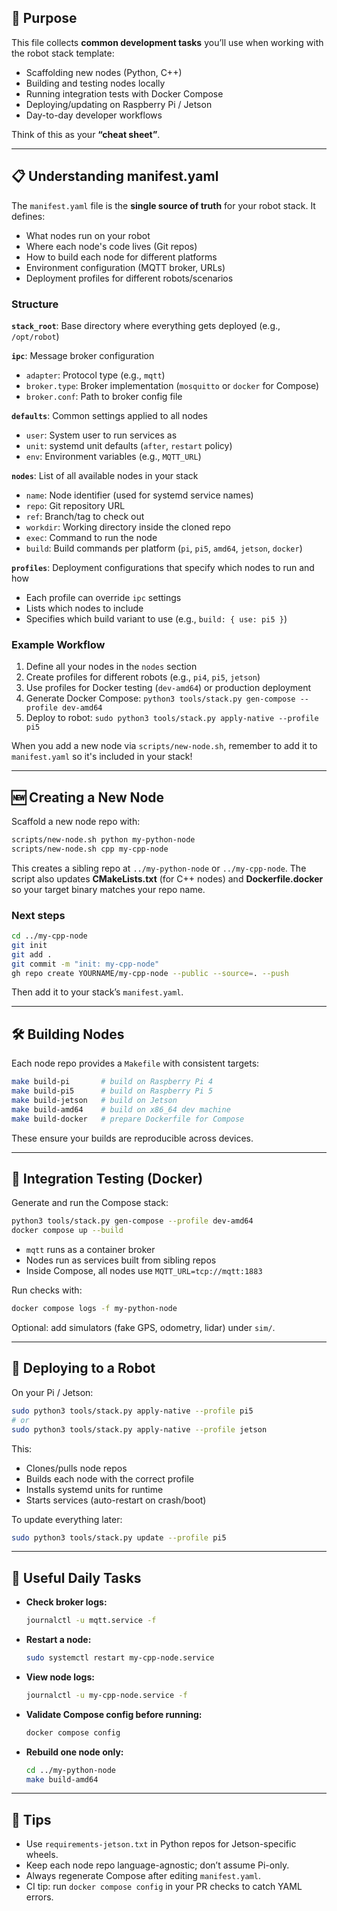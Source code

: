 ## 🤖 Purpose

This file collects **common development tasks** you’ll use when working with the robot stack template:

* Scaffolding new nodes (Python, C++)
* Building and testing nodes locally
* Running integration tests with Docker Compose
* Deploying/updating on Raspberry Pi / Jetson
* Day-to-day developer workflows

Think of this as your **“cheat sheet”**.

---

## 📋 Understanding manifest.yaml

The `manifest.yaml` file is the **single source of truth** for your robot stack. It defines:

* What nodes run on your robot
* Where each node's code lives (Git repos)
* How to build each node for different platforms
* Environment configuration (MQTT broker, URLs)
* Deployment profiles for different robots/scenarios

### Structure

**`stack_root`**: Base directory where everything gets deployed (e.g., `/opt/robot`)

**`ipc`**: Message broker configuration
* `adapter`: Protocol type (e.g., `mqtt`)
* `broker.type`: Broker implementation (`mosquitto` or `docker` for Compose)
* `broker.conf`: Path to broker config file

**`defaults`**: Common settings applied to all nodes
* `user`: System user to run services as
* `unit`: systemd unit defaults (`after`, `restart` policy)
* `env`: Environment variables (e.g., `MQTT_URL`)

**`nodes`**: List of all available nodes in your stack
* `name`: Node identifier (used for systemd service names)
* `repo`: Git repository URL
* `ref`: Branch/tag to check out
* `workdir`: Working directory inside the cloned repo
* `exec`: Command to run the node
* `build`: Build commands per platform (`pi`, `pi5`, `amd64`, `jetson`, `docker`)

**`profiles`**: Deployment configurations that specify which nodes to run and how
* Each profile can override `ipc` settings
* Lists which nodes to include
* Specifies which build variant to use (e.g., `build: { use: pi5 }`)

### Example Workflow

1. Define all your nodes in the `nodes` section
2. Create profiles for different robots (e.g., `pi4`, `pi5`, `jetson`)
3. Use profiles for Docker testing (`dev-amd64`) or production deployment
4. Generate Docker Compose: `python3 tools/stack.py gen-compose --profile dev-amd64`
5. Deploy to robot: `sudo python3 tools/stack.py apply-native --profile pi5`

When you add a new node via `scripts/new-node.sh`, remember to add it to `manifest.yaml` so it's included in your stack!

---

## 🆕 Creating a New Node

Scaffold a new node repo with:

```bash
scripts/new-node.sh python my-python-node
scripts/new-node.sh cpp my-cpp-node
```

This creates a sibling repo at `../my-python-node` or `../my-cpp-node`.
The script also updates **CMakeLists.txt** (for C++ nodes) and **Dockerfile.docker** so your target binary matches your repo name.

### Next steps

```bash
cd ../my-cpp-node
git init
git add .
git commit -m "init: my-cpp-node"
gh repo create YOURNAME/my-cpp-node --public --source=. --push
```

Then add it to your stack’s `manifest.yaml`.

---

## 🛠️ Building Nodes

Each node repo provides a `Makefile` with consistent targets:

```bash
make build-pi       # build on Raspberry Pi 4
make build-pi5      # build on Raspberry Pi 5
make build-jetson   # build on Jetson
make build-amd64    # build on x86_64 dev machine
make build-docker   # prepare Dockerfile for Compose
```

These ensure your builds are reproducible across devices.

---

## 🧪 Integration Testing (Docker)

Generate and run the Compose stack:

```bash
python3 tools/stack.py gen-compose --profile dev-amd64
docker compose up --build
```

* `mqtt` runs as a container broker
* Nodes run as services built from sibling repos
* Inside Compose, all nodes use `MQTT_URL=tcp://mqtt:1883`

Run checks with:

```bash
docker compose logs -f my-python-node
```

Optional: add simulators (fake GPS, odometry, lidar) under `sim/`.

---

## 🚀 Deploying to a Robot

On your Pi / Jetson:

```bash
sudo python3 tools/stack.py apply-native --profile pi5
# or
sudo python3 tools/stack.py apply-native --profile jetson
```

This:

* Clones/pulls node repos
* Builds each node with the correct profile
* Installs systemd units for runtime
* Starts services (auto-restart on crash/boot)

To update everything later:

```bash
sudo python3 tools/stack.py update --profile pi5
```

---

## 🔧 Useful Daily Tasks

* **Check broker logs:**

  ```bash
  journalctl -u mqtt.service -f
  ```

* **Restart a node:**

  ```bash
  sudo systemctl restart my-cpp-node.service
  ```

* **View node logs:**

  ```bash
  journalctl -u my-cpp-node.service -f
  ```

* **Validate Compose config before running:**

  ```bash
  docker compose config
  ```

* **Rebuild one node only:**

  ```bash
  cd ../my-python-node
  make build-amd64
  ```

---

## 📝 Tips

* Use `requirements-jetson.txt` in Python repos for Jetson-specific wheels.
* Keep each node repo language-agnostic; don’t assume Pi-only.
* Always regenerate Compose after editing `manifest.yaml`.
* CI tip: run `docker compose config` in your PR checks to catch YAML errors.
